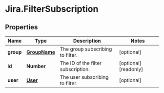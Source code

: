 # Jira.FilterSubscription

## Properties

Name | Type | Description | Notes
------------ | ------------- | ------------- | -------------
**group** | [**GroupName**](GroupName.md) | The group subscribing to filter. | [optional] 
**id** | **Number** | The ID of the filter subscription. | [optional] [readonly] 
**user** | [**User**](User.md) | The user subscribing to filter. | [optional] 


